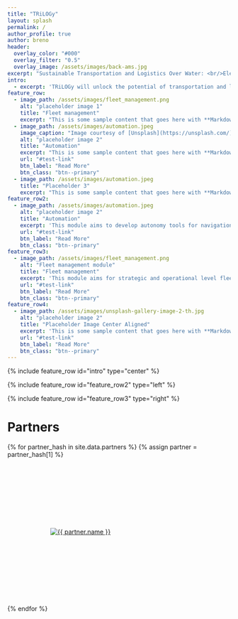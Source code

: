 ```yaml
---
title: "TRiLOGy"
layout: splash
permalink: /
author_profile: true
author: breno
header:
  overlay_color: "#000"
  overlay_filter: "0.5"
  overlay_image: /assets/images/back-ams.jpg
excerpt: "Sustainable Transportation and Logistics Over Water: <br/>Electrification, Automation, and Optimization"
intro: 
  - excerpt: 'TRiLOGy will unlock the potential of transportation and logistics in urban waterways with electric and autonomous vessels by enabling safer, more sustainable and efficient operations.'
feature_row:
  - image_path: /assets/images/fleet_management.png
    alt: "placeholder image 1"
    title: "Fleet management"
    excerpt: "This is some sample content that goes here with **Markdown** formatting."
  - image_path: /assets/images/automation.jpeg
    image_caption: "Image courtesy of [Unsplash](https://unsplash.com/)"
    alt: "placeholder image 2"
    title: "Automation"
    excerpt: "This is some sample content that goes here with **Markdown** formatting."
    url: "#test-link"
    btn_label: "Read More"
    btn_class: "btn--primary"
  - image_path: /assets/images/automation.jpeg
    title: "Placeholder 3"
    excerpt: "This is some sample content that goes here with **Markdown** formatting."
feature_row2:
  - image_path: /assets/images/automation.jpeg
    alt: "placeholder image 2"
    title: "Automation"
    excerpt: 'This module aims to develop autonomy tools for navigation in inland waterways, among other manned and unmanned vessels. The main challenges to ensure safe and efficient navigation of autonomous vessels in urban waters is that of generating safe trajectories that (i) take into account the goals expressed by the high-level integrated strategy, (ii) take into account the complex dynamics of the vessel and (iii) coordinate with other traffic participants.'
    url: "#test-link"
    btn_label: "Read More"
    btn_class: "btn--primary"
feature_row3:
  - image_path: /assets/images/fleet_management.png
    alt: "Fleet management module"
    title: "Fleet management"
    excerpt: 'This module aims for strategic and operational level fleet management methodologies. These two levels need to interact: operational level needs to use the long-term decisions from the strategic level as an input and strategic level needs time and cost estimations from the operational level to represent the share of water transportation among other modes.'
    url: "#test-link"
    btn_label: "Read More"
    btn_class: "btn--primary"
feature_row4:
  - image_path: /assets/images/unsplash-gallery-image-2-th.jpg
    alt: "placeholder image 2"
    title: "Placeholder Image Center Aligned"
    excerpt: 'This is some sample content that goes here with **Markdown** formatting. Centered with `type="center"`'
    url: "#test-link"
    btn_label: "Read More"
    btn_class: "btn--primary"
---
```


{% include feature_row id="intro" type="center" %}

{% include feature_row id="feature_row2" type="left" %}

{% include feature_row id="feature_row3" type="right" %}

# Partners

<div class="grid__wrapper" itemscope itemtype="http://schema.org/Organization">
    {% for partner_hash in site.data.partners %}
    {% assign partner = partner_hash[1] %}
    <div class="grid__item">
        <a itemprop="url" href="{{ partner.url }}">
          <div style="padding:10px; margin:5px; justify-content: center; align-items: center; display: flex; vertical-align: middle; width:300px; height: 300px;">  
            <img style="" itemprop="logo" src="{{ partner.logo }}" alt="{{ partner.name }}">
          </div>
        </a>
    </div>
    {% endfor %}
</div>